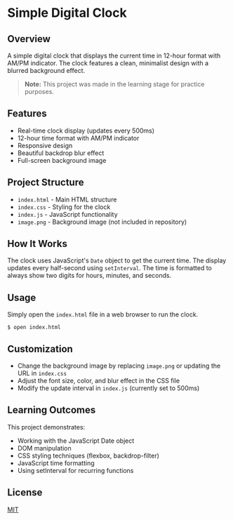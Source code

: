 # Simple Digital Clock

## Overview
A simple digital clock that displays the current time in 12-hour format with AM/PM indicator. The clock features a clean, minimalist design with a blurred background effect.

> **Note:** This project was made in the learning stage for practice purposes.

## Features
- Real-time clock display (updates every 500ms)
- 12-hour time format with AM/PM indicator
- Responsive design
- Beautiful backdrop blur effect
- Full-screen background image

## Project Structure
- `index.html` - Main HTML structure
- `index.css` - Styling for the clock
- `index.js` - JavaScript functionality
- `image.png` - Background image (not included in repository)

## How It Works
The clock uses JavaScript's `Date` object to get the current time. The display updates every half-second using `setInterval`. The time is formatted to always show two digits for hours, minutes, and seconds.

## Usage
Simply open the `index.html` file in a web browser to run the clock.

```
$ open index.html
```

## Customization
- Change the background image by replacing `image.png` or updating the URL in `index.css`
- Adjust the font size, color, and blur effect in the CSS file
- Modify the update interval in `index.js` (currently set to 500ms)

## Learning Outcomes
This project demonstrates:
- Working with the JavaScript Date object
- DOM manipulation
- CSS styling techniques (flexbox, backdrop-filter)
- JavaScript time formatting
- Using setInterval for recurring functions

## License
[MIT](https://choosealicense.com/licenses/mit/)
